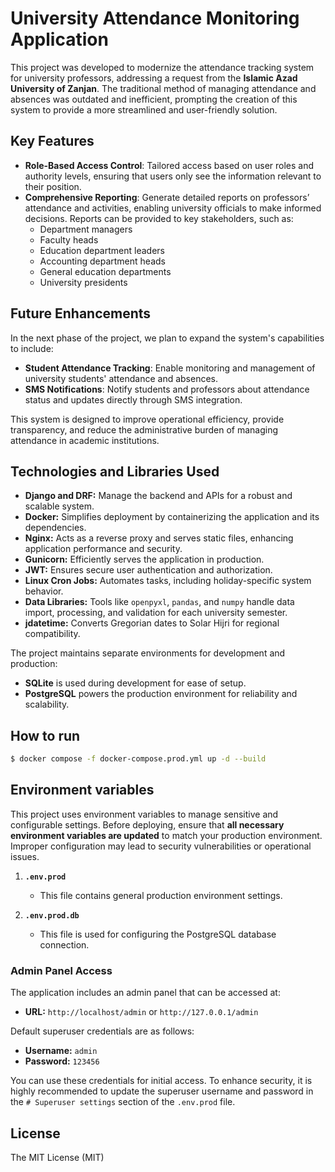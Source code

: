 # University Attendance Monitoring Application


This project was developed to modernize the attendance tracking system for university professors, addressing a request from the **Islamic Azad University of Zanjan**. The traditional method of managing attendance and absences was outdated and inefficient, prompting the creation of this system to provide a more streamlined and user-friendly solution.

## Key Features

- **Role-Based Access Control**: Tailored access based on user roles and authority levels, ensuring that users only see the information relevant to their position.
- **Comprehensive Reporting**: Generate detailed reports on professors’ attendance and activities, enabling university officials to make informed decisions. Reports can be provided to key stakeholders, such as:
  - Department managers
  - Faculty heads
  - Education department leaders
  - Accounting department heads
  - General education departments
  - University presidents

## Future Enhancements

In the next phase of the project, we plan to expand the system's capabilities to include:
- **Student Attendance Tracking**: Enable monitoring and management of university students' attendance and absences.
- **SMS Notifications**: Notify students and professors about attendance status and updates directly through SMS integration.

This system is designed to improve operational efficiency, provide transparency, and reduce the administrative burden of managing attendance in academic institutions.



## Technologies and Libraries Used  

- **Django and DRF:** Manage the backend and APIs for a robust and scalable system.  
- **Docker:** Simplifies deployment by containerizing the application and its dependencies.  
- **Nginx:** Acts as a reverse proxy and serves static files, enhancing application performance and security.
- **Gunicorn:** Efficiently serves the application in production.  
- **JWT:** Ensures secure user authentication and authorization.  
- **Linux Cron Jobs:** Automates tasks, including holiday-specific system behavior.  
- **Data Libraries:** Tools like `openpyxl`, `pandas`, and `numpy` handle data import, processing, and validation for each university semester.  
- **jdatetime:** Converts Gregorian dates to Solar Hijri for regional compatibility.   


The project maintains separate environments for development and production:  
- **SQLite** is used during development for ease of setup.  
- **PostgreSQL** powers the production environment for reliability and scalability.  


## How to run

```bash
$ docker compose -f docker-compose.prod.yml up -d --build
```

## Environment variables
This project uses environment variables to manage sensitive and configurable settings.
Before deploying, ensure that **all necessary environment variables are updated** to match your production environment. 
Improper configuration may lead to security vulnerabilities or operational issues.    

1. **`.env.prod`**  
   - This file contains general production environment settings.  

2. **`.env.prod.db`**  
   - This file is used for configuring the PostgreSQL database connection.  

### Admin Panel Access  

The application includes an admin panel that can be accessed at:  
- **URL:** `http://localhost/admin` or `http://127.0.0.1/admin`  

Default superuser credentials are as follows:  
- **Username:** `admin`  
- **Password:** `123456`  

You can use these credentials for initial access. To enhance security, it is highly recommended to update the superuser username and password in the `# Superuser settings` section of the `.env.prod` file.  



## License
The MIT License (MIT)


